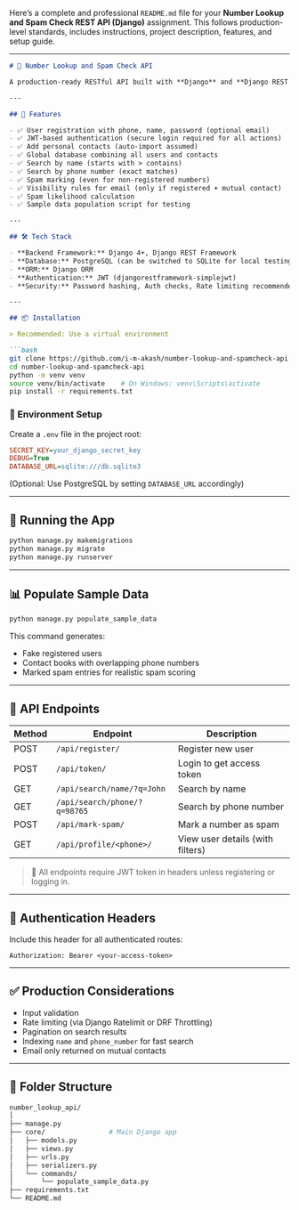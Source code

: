 Here’s a complete and professional `README.md` file for your **Number Lookup and Spam Check REST API (Django)** assignment. This follows production-level standards, includes instructions, project description, features, and setup guide.

---

```markdown
# 📱 Number Lookup and Spam Check API

A production-ready RESTful API built with **Django** and **Django REST Framework**, designed to support mobile apps that identify spam callers and lookup contact information by phone number or name.

---

## 🚀 Features

- ✅ User registration with phone, name, password (optional email)
- ✅ JWT-based authentication (secure login required for all actions)
- ✅ Add personal contacts (auto-import assumed)
- ✅ Global database combining all users and contacts
- ✅ Search by name (starts with > contains)
- ✅ Search by phone number (exact matches)
- ✅ Spam marking (even for non-registered numbers)
- ✅ Visibility rules for email (only if registered + mutual contact)
- ✅ Spam likelihood calculation
- ✅ Sample data population script for testing

---

## 🛠️ Tech Stack

- **Backend Framework:** Django 4+, Django REST Framework
- **Database:** PostgreSQL (can be switched to SQLite for local testing)
- **ORM:** Django ORM
- **Authentication:** JWT (djangorestframework-simplejwt)
- **Security:** Password hashing, Auth checks, Rate limiting recommended

---

## 📦 Installation

> Recommended: Use a virtual environment

```bash
git clone https://github.com/i-m-akash/number-lookup-and-spamcheck-api.git
cd number-lookup-and-spamcheck-api
python -m venv venv
source venv/bin/activate    # On Windows: venv\Scripts\activate
pip install -r requirements.txt
```

### 📂 Environment Setup

Create a `.env` file in the project root:

```ini
SECRET_KEY=your_django_secret_key
DEBUG=True
DATABASE_URL=sqlite:///db.sqlite3
```

(Optional: Use PostgreSQL by setting `DATABASE_URL` accordingly)

---

## 🔧 Running the App

```bash
python manage.py makemigrations
python manage.py migrate
python manage.py runserver
```

---

## 📊 Populate Sample Data

```bash
python manage.py populate_sample_data
```

This command generates:
- Fake registered users
- Contact books with overlapping phone numbers
- Marked spam entries for realistic spam scoring

---

## 🧪 API Endpoints

| Method | Endpoint                         | Description                       |
|--------|----------------------------------|-----------------------------------|
| POST   | `/api/register/`                | Register new user                 |
| POST   | `/api/token/`                   | Login to get access token         |
| GET    | `/api/search/name/?q=John`      | Search by name                    |
| GET    | `/api/search/phone/?q=98765`    | Search by phone number            |
| POST   | `/api/mark-spam/`               | Mark a number as spam             |
| GET    | `/api/profile/<phone>/`         | View user details (with filters)  |

> 📌 All endpoints require JWT token in headers unless registering or logging in.

---

## 🔐 Authentication Headers

Include this header for all authenticated routes:

```http
Authorization: Bearer <your-access-token>
```

---

## ✅ Production Considerations

- Input validation
- Rate limiting (via Django Ratelimit or DRF Throttling)
- Pagination on search results
- Indexing `name` and `phone_number` for fast search
- Email only returned on mutual contacts

---

## 📁 Folder Structure

```bash
number_lookup_api/
│
├── manage.py
├── core/                # Main Django app
│   ├── models.py
│   ├── views.py
│   ├── urls.py
│   ├── serializers.py
│   └── commands/
│       └── populate_sample_data.py
├── requirements.txt
└── README.md
```
